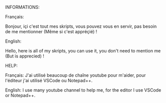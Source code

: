 INFORMATIONS:

Français:

Bonjour, içi c'est tout mes skripts, vous pouvez vous en servir, pas besoin de me mentionner (Même si c'est appréçié) !

English:

Hello, here is all of my skripts, you can use it, you don't need to mention me (But is apprecied) !

HELP:

Français:
J'ai utilisé beaucoup de chaîne youtube pour m'aider, pour l'éditeur j'ai utilisé VSCode ou Notepad++.

English:
I use many youtube channel to help me, for the editor I use VSCode or Notepad++.
